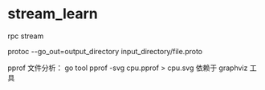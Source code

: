 # stream_learn
rpc stream


protoc --go_out=output_directory input_directory/file.proto

pprof 文件分析：
go tool pprof -svg cpu.pprof > cpu.svg
依赖于 graphviz 工具